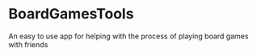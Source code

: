 # BoardGamesTools
An easy to use app for helping with the process of playing board games with friends
